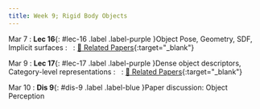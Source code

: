 ```yaml
---
title: Week 9; Rigid Body Objects
---
```


Mar 7
: **Lec 16**{: #lec-16 .label .label-purple }Object Pose, Geometry, SDF, Implicit surfaces
: &nbsp;
  : [📃 Related Papers](/papers/#object-pose-geometry-sdf-implicit-surfaces){:target="_blank"}


Mar 9
: **Lec 17**{: #lec-17 .label .label-purple }Dense object descriptors, Category-level representations
: &nbsp;
  : [📃 Related Papers](/papers/#dense-object-descriptors-category-level-representations){:target="_blank"}

Mar 10
: **Dis 9**{: #dis-9 .label .label-blue }Paper discussion: Object Perception
